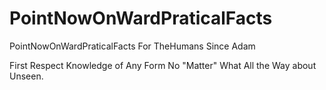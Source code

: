 # PointNowOnWardPraticalFacts
PointNowOnWardPraticalFacts For TheHumans Since Adam

First Respect Knowledge of Any Form No "Matter" What All the Way about Unseen.
